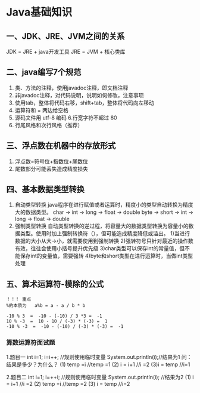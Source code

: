 # Java基础知识
## 一、JDK、JRE、JVM之间的关系
JDK = JRE  + java开发工具
JRE = JVM  + 核心类库

## 二、java编写7个规范
1. 类、方法的注释，使用javadoc注释，即文档注释
2. 非javadoc注释，对代码说明，说明如何修改，注意事项
3. 使用tab，整体将代码右移，shift+tab，整体将代码向左移动
4. 运算符和 = 两边给空格
5. 源码文件用 utf-8 编码
6.行宽字符不超过 80 
7. 行尾风格和次行风格（推荐）

## 三、浮点数在机器中的存放形式
1. 浮点数=符号位+指数位+尾数位
2. 尾数部分可能丢失造成精度损失

## 四、基本数据类型转换
1. 自动类型转换
    java程序在进行赋值或者运算时，精度小的类型自动转换为精度大的数据类型。
    char  ->  int   ->  long  ->  float  ->  double
    byte  ->  short  ->  int  ->  long  ->  float  ->  double
2. 强制类型转换
自动类型转换的逆过程，将容量大的数据类型转换为容量小的数据类型。使用时加上强制转换符（），但可能造成精度降低或溢出。
    1)当进行数据的大小从大->小，就需要使用到强制转换
    2)强转符号只针对最近的操作数有效，往往会使用小括号提升优先级
    3)char类型可以保存int的常量值，但不能保存int的变量值，需要强转
    4)byte和short类型在进行运算时，当做int类型处理

## 五、算术运算符-模除的公式
    ！！！ 重点
    %的本质为   a%b = a - a / b * b
    
    -10 % 3  =  -10 - (-10) / 3 *3 =  -1
    10 % -3  =  10 - 10 / (-3) * (-3) =  1
    -10 % -3  =  -10 - (-10) / (-3) * (-3) =  -1
### 算数运算符面试题
1.题目一
     int  i=1;
     i=i++;  //规则使用临时变量
     System.out.println(i);//结果为1
    问：结果是多少？为什么？
    (1) temp =i   //temp =1
    (2) i = i+1	//i =2
    (3)i = temp	//i=1
    
2.题目二
    int i=1;
    i=++i; //规则使用临时变量
     System.out.println(i);  //结果为2
    (1) i = i+1	//i =2
    (2) temp =i   //temp =2
    (3) i = temp	 //i=2